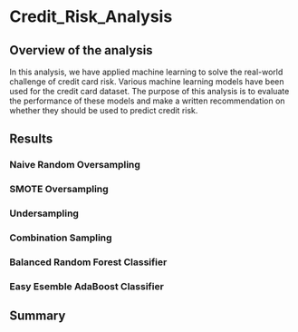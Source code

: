 # Credit_Risk_Analysis
## Overview of the analysis
In this analysis, we have applied machine learning to solve the real-world challenge of credit card risk. Various machine learning models have been used for the credit card dataset. The purpose of this analysis is to evaluate the performance of these models and make a written recommendation on whether they should be used to predict credit risk.

## Results
### Naive Random Oversampling

### SMOTE Oversampling

### Undersampling

### Combination Sampling

### Balanced Random Forest Classifier

### Easy Esemble AdaBoost Classifier

## Summary
